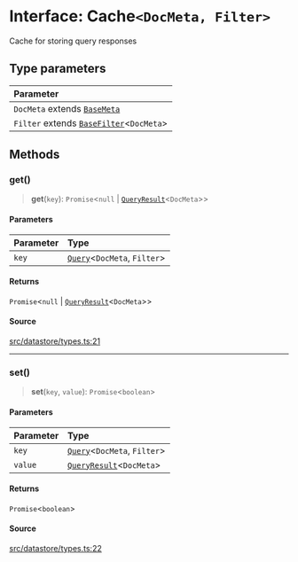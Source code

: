 # Interface: Cache`<DocMeta, Filter>`

Cache for storing query responses

## Type parameters

| Parameter |
| :------ |
| `DocMeta` extends [`BaseMeta`](../type-aliases/BaseMeta.md) |
| `Filter` extends [`BaseFilter`](../type-aliases/BaseFilter.md)\<`DocMeta`\> |

## Methods

### get()

> **get**(`key`): `Promise`\<`null` \| [`QueryResult`](QueryResult.md)\<`DocMeta`\>\>

#### Parameters

| Parameter | Type |
| :------ | :------ |
| `key` | [`Query`](Query.md)\<`DocMeta`, `Filter`\> |

#### Returns

`Promise`\<`null` \| [`QueryResult`](QueryResult.md)\<`DocMeta`\>\>

#### Source

[src/datastore/types.ts:21](https://github.com/dexaai/llm-tools/blob/2a387dc/src/datastore/types.ts#L21)

***

### set()

> **set**(`key`, `value`): `Promise`\<`boolean`\>

#### Parameters

| Parameter | Type |
| :------ | :------ |
| `key` | [`Query`](Query.md)\<`DocMeta`, `Filter`\> |
| `value` | [`QueryResult`](QueryResult.md)\<`DocMeta`\> |

#### Returns

`Promise`\<`boolean`\>

#### Source

[src/datastore/types.ts:22](https://github.com/dexaai/llm-tools/blob/2a387dc/src/datastore/types.ts#L22)
